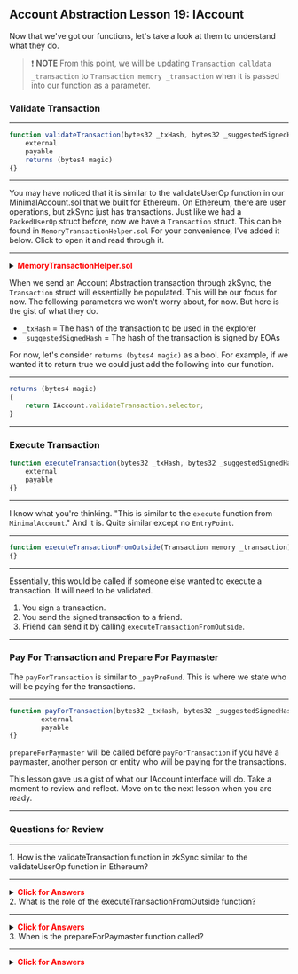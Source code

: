 ## Account Abstraction Lesson 19: IAccount

Now that we've got our functions, let's take a look at them to understand what they do.

> ❗ **NOTE** From this point, we will be updating `Transaction calldata _transaction` to `Transaction memory _transaction` when it is passed into our function as a parameter.

### Validate Transaction

---

```js
function validateTransaction(bytes32 _txHash, bytes32 _suggestedSignedHash, Transaction memory _transaction)
    external
    payable
    returns (bytes4 magic)
{}
```

---

You may have noticed that it is similar to the validateUserOp function in our MinimalAccount.sol that we built for Ethereum. On Ethereum, there are user operations, but zkSync just has transactions. Just like we had a `PackedUserOp` struct before, now we have a `Transaction` struct. This can be found in `MemoryTransactionHelper.sol` For your convenience, I've added it below. Click to open it and read through it.

---

<details>

**<summary><span style="color:red">MemoryTransactionHelper.sol</span></summary>**

```js
/// @notice Structure used to represent a zkSync transaction.
struct Transaction {
    // The type of the transaction.
    uint256 txType;
    // The caller.
    uint256 from;
    // The callee.
    uint256 to;
    // The gasLimit to pass with the transaction.
    // It has the same meaning as Ethereum's gasLimit.
    uint256 gasLimit;
    // The maximum amount of gas the user is willing to pay for a byte of pubdata.
    uint256 gasPerPubdataByteLimit;
    // The maximum fee per gas that the user is willing to pay.
    // It is akin to EIP1559's maxFeePerGas.
    uint256 maxFeePerGas;
    // The maximum priority fee per gas that the user is willing to pay.
    // It is akin to EIP1559's maxPriorityFeePerGas.
    uint256 maxPriorityFeePerGas;
    // The transaction's paymaster. If there is no paymaster, it is equal to 0.
    uint256 paymaster;
    // The nonce of the transaction.
    uint256 nonce;
    // The value to pass with the transaction.
    uint256 value;
    // In the future, we might want to add some
    // new fields to the struct. The `txData` struct
    // is to be passed to account and any changes to its structure
    // would mean a breaking change to these accounts. In order to prevent this,
    // we should keep some fields as "reserved".
    // It is also recommended that their length is fixed, since
    // it would allow easier proof integration (in case we will need
    // some special circuit for preprocessing transactions).
    uint256[4] reserved;
    // The transaction's calldata.
    bytes data;
    // The signature of the transaction.
    bytes signature;
    // The properly formatted hashes of bytecodes that must be published on L1
    // with the inclusion of this transaction. Note, that a bytecode has been published
    // before, the user won't pay fees for its republishing.
    bytes32[] factoryDeps;
    // The input to the paymaster.
    bytes paymasterInput;
    // Reserved dynamic type for the future use-case. Using it should be avoided,
    // But it is still here, just in case we want to enable some additional functionality.
    bytes reservedDynamic;
}
```

</details>


When we send an Account Abstraction transaction through zkSync, the `Transaction` struct will essentially be populated. This will be our focus for now. The following parameters we won't worry about, for now. But here is the gist of what they do.

- `_txHash` = The hash of the transaction to be used in the explorer
- `_suggestedSignedHash` = The hash of the transaction is signed by EOAs

For now, let's consider `returns (bytes4 magic)` as a bool. For example, if we wanted it to return true we could just add the following into our function.

---

```js
returns (bytes4 magic)
{
    return IAccount.validateTransaction.selector;
}
```

---

### Execute Transaction

```js
function executeTransaction(bytes32 _txHash, bytes32 _suggestedSignedHash, Transaction memory _transaction)
    external
    payable
{}
```

---

I know what you're thinking. "This is similar to the `execute` function from `MinimalAccount`." And it is. Quite similar except no `EntryPoint`.

---

```js
function executeTransactionFromOutside(Transaction memory _transaction) external payable
{}
```

---

Essentially, this would be called if someone else wanted to execute a transaction. It will need to be validated.

1. You sign a transaction.
2. You send the signed transaction to a friend.
3. Friend can send it by calling `executeTransactionFromOutside`.

---

### Pay For Transaction and Prepare For Paymaster

The `payForTransaction` is similar to `_payPreFund`. This is where we state who will be paying for the transactions.

---

```js
function payForTransaction(bytes32 _txHash, bytes32 _suggestedSignedHash, Transaction memory _transaction)
        external
        payable
{}
```

`prepareForPaymaster` will be called before `payForTransaction` if you have a paymaster, another person or entity who will be paying for the transactions.

This lesson gave us a gist of what our IAccount interface will do. Take a moment to review and reflect. Move on to the next lesson when you are ready.

---

### Questions for Review

---

<summary>1. How is the validateTransaction function in zkSync similar to the validateUserOp function in Ethereum?</summary>

---

<details>

**<summary><span style="color:red">Click for Answers</span></summary>**

    Both functions are used to validate transactions or user operations. In zkSync, the Transaction struct is used instead of the PackedUserOp struct in Ethereum.

</details>


<summary>2.  What is the role of the executeTransactionFromOutside function?</summary>

---

<details>

**<summary><span style="color:red">Click for Answers</span></summary>**

    This function allows someone else to execute a transaction that has been signed by the original sender.

</details>


<summary>3. When is the prepareForPaymaster function called?</summary>

---

<details>

**<summary><span style="color:red">Click for Answers</span></summary>**

    It is called before the payForTransaction function if there is a paymaster involved. A paymaster is another person or entity who will be paying for the transactions.

</details>

